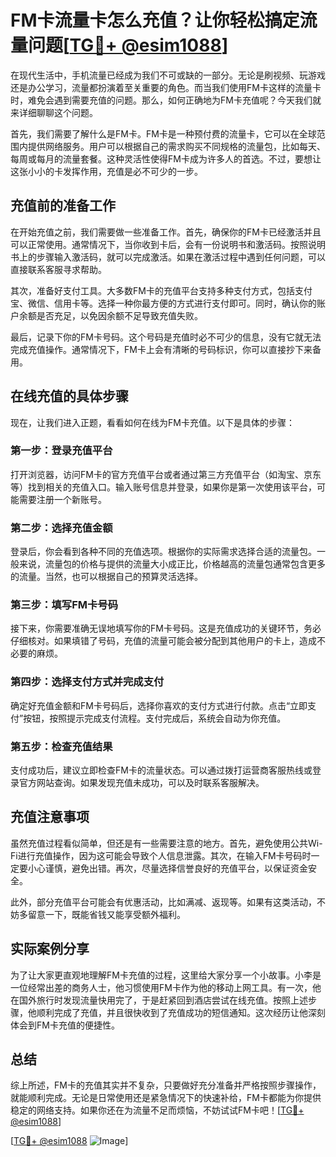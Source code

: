 # FM卡流量卡怎么充值？让你轻松搞定流量问题[[TG💪+ @esim1088](https://t.me/s/esim1088)]

在现代生活中，手机流量已经成为我们不可或缺的一部分。无论是刷视频、玩游戏还是办公学习，流量都扮演着至关重要的角色。而当我们使用FM卡这样的流量卡时，难免会遇到需要充值的问题。那么，如何正确地为FM卡充值呢？今天我们就来详细聊聊这个问题。

首先，我们需要了解什么是FM卡。FM卡是一种预付费的流量卡，它可以在全球范围内提供网络服务。用户可以根据自己的需求购买不同规格的流量包，比如每天、每周或每月的流量套餐。这种灵活性使得FM卡成为许多人的首选。不过，要想让这张小小的卡发挥作用，充值是必不可少的一步。

## 充值前的准备工作

在开始充值之前，我们需要做一些准备工作。首先，确保你的FM卡已经激活并且可以正常使用。通常情况下，当你收到卡后，会有一份说明书和激活码。按照说明书上的步骤输入激活码，就可以完成激活。如果在激活过程中遇到任何问题，可以直接联系客服寻求帮助。

其次，准备好支付工具。大多数FM卡的充值平台支持多种支付方式，包括支付宝、微信、信用卡等。选择一种你最方便的方式进行支付即可。同时，确认你的账户余额是否充足，以免因余额不足导致充值失败。

最后，记录下你的FM卡号码。这个号码是充值时必不可少的信息，没有它就无法完成充值操作。通常情况下，FM卡上会有清晰的号码标识，你可以直接抄下来备用。

## 在线充值的具体步骤

现在，让我们进入正题，看看如何在线为FM卡充值。以下是具体的步骤：

### 第一步：登录充值平台

打开浏览器，访问FM卡的官方充值平台或者通过第三方充值平台（如淘宝、京东等）找到相关的充值入口。输入账号信息并登录，如果你是第一次使用该平台，可能需要注册一个新账号。

### 第二步：选择充值金额

登录后，你会看到各种不同的充值选项。根据你的实际需求选择合适的流量包。一般来说，流量包的价格与提供的流量大小成正比，价格越高的流量包通常包含更多的流量。当然，也可以根据自己的预算灵活选择。

### 第三步：填写FM卡号码

接下来，你需要准确无误地填写你的FM卡号码。这是充值成功的关键环节，务必仔细核对。如果填错了号码，充值的流量可能会被分配到其他用户的卡上，造成不必要的麻烦。

### 第四步：选择支付方式并完成支付

确定好充值金额和FM卡号码后，选择你喜欢的支付方式进行付款。点击“立即支付”按钮，按照提示完成支付流程。支付完成后，系统会自动为你充值。

### 第五步：检查充值结果

支付成功后，建议立即检查FM卡的流量状态。可以通过拨打运营商客服热线或登录官方网站查询。如果发现充值未成功，可以及时联系客服解决。

## 充值注意事项

虽然充值过程看似简单，但还是有一些需要注意的地方。首先，避免使用公共Wi-Fi进行充值操作，因为这可能会导致个人信息泄露。其次，在输入FM卡号码时一定要小心谨慎，避免出错。再次，尽量选择信誉良好的充值平台，以保证资金安全。

此外，部分充值平台可能会有优惠活动，比如满减、返现等。如果有这类活动，不妨多留意一下，既能省钱又能享受额外福利。

## 实际案例分享

为了让大家更直观地理解FM卡充值的过程，这里给大家分享一个小故事。小李是一位经常出差的商务人士，他习惯使用FM卡作为他的移动上网工具。有一次，他在国外旅行时发现流量快用完了，于是赶紧回到酒店尝试在线充值。按照上述步骤，他顺利完成了充值，并且很快收到了充值成功的短信通知。这次经历让他深刻体会到FM卡充值的便捷性。

## 总结

综上所述，FM卡的充值其实并不复杂，只要做好充分准备并严格按照步骤操作，就能顺利完成。无论是日常使用还是紧急情况下的快速补给，FM卡都能为你提供稳定的网络支持。如果你还在为流量不足而烦恼，不妨试试FM卡吧！[[TG💪+ @esim1088](https://t.me/s/esim1088)]

[[TG💪+ @esim1088](https://t.me/s/esim1088) ![Image](https://i.postimg.cc/4NQfJmqS/Snipaste-2025-05-13-00-14-12.png)]